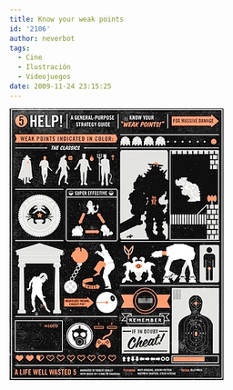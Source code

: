 ```yaml
---
title: Know your weak points
id: '2106'
author: neverbot
tags:
  - Cine
  - Ilustración
  - Videojuegos
date: 2009-11-24 23:15:25
---
```


![200911242314.jpg](./know-your-weak-points/200911242314.jpg)